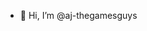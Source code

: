 - 👋 Hi, I’m @aj-thegamesguys


<!---
aj-thegamesguys/aj-thegamesguys is a ✨ special ✨ repository because its `README.md` (this file) appears on your GitHub profile.
You can click the Preview link to take a look at your changes.
--->
